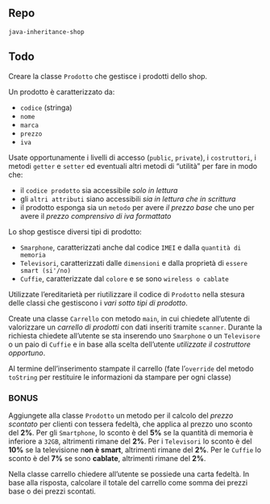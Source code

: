 ## Repo
`java-inheritance-shop`

## Todo
Creare la classe `Prodotto` che gestisce i prodotti dello shop. 

Un prodotto è caratterizzato da:
- `codice` (stringa)
- `nome`
- `marca`
- `prezzo`
- `iva`

Usate opportunamente i livelli di accesso (`public`, `private`), i `costruttori`, i metodi `getter` e `setter` ed eventuali altri metodi di “utilità” per fare in modo che:
- il `codice prodotto` sia accessibile *solo in lettura*
- gli `altri attributi` siano accessibili *sia in lettura che in scrittura*
- il prodotto esponga sia un `metodo` per avere *il prezzo base* che uno per avere il *prezzo comprensivo di iva formattato*

Lo shop gestisce diversi tipi di prodotto: 
- `Smarphone`, caratterizzati anche dal codice `IMEI` e dalla `quantità di memoria`
- `Televisori`, caratterizzati dalle `dimensioni` e dalla proprietà di `essere smart (si'/no)`
- `Cuffie`, caratterizzate dal `colore` e se sono `wireless o cablate`

Utilizzate l’ereditarietà per riutilizzare il codice di `Prodotto` nella stesura delle classi che gestiscono i *vari sotto tipi di prodotto*.

Create una classe `Carrello` con metodo `main`, in cui chiedete all’utente di valorizzare un *carrello di prodotti* con dati inseriti tramite `scanner`. 
Durante la richiesta chiedete all’utente se sta inserendo uno `Smarphone` o un `Televisore` o un paio di `Cuffie` e in base alla scelta dell’utente *utilizzate il costruttore opportuno*.

Al termine dell’inserimento stampate il carrello (fate l’`override` del metodo `toString` per restituire le informazioni da stampare per ogni classe)
 
### BONUS 
Aggiungete alla classe `Prodotto` un metodo per il calcolo del *prezzo scontato* per clienti con tessera fedeltà, che applica al prezzo uno sconto del **2%**.
Per gli `Smartphone`, lo sconto è del **5%** se la quantità di memoria è inferiore a `32GB`, altrimenti rimane del **2%**.
Per i `Televisori` lo sconto è del **10%** se la televisione n**on è smart**, altrimenti rimane del **2%**.
Per le `Cuffie` lo sconto è del **7%** se sono **cablate**, altrimenti rimane del **2%**.

Nella classe carrello chiedere all’utente se possiede una carta fedeltà. In base alla risposta, calcolare il totale del carrello come somma dei prezzi base o dei prezzi scontati.
